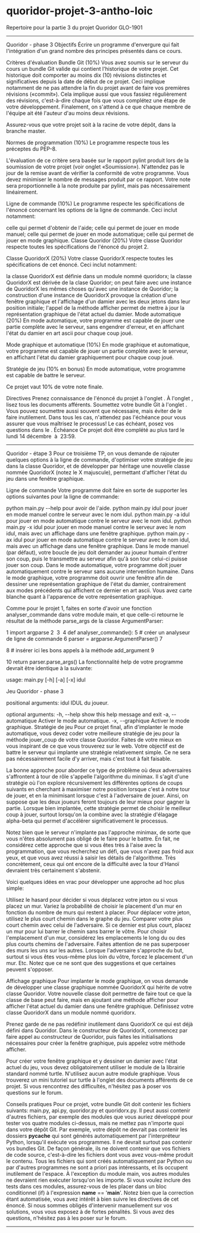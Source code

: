 # quoridor-projet-3-antho-loic
Repertoire pour la partie 3 du projet Quoridor GLO-1901

____________________________________________________________________________________________________________________________________
Quoridor - phase 3
Objectifs
Écrire un programme d'envergure qui fait l'intégration d'un grand nombre des principes présentés dans ce cours.

Critères d'évaluation
Bundle Git (10%)
Vous avez soumis sur le serveur du cours un bundle Git valide qui contient l'historique de votre projet. Cet historique doit comporter au moins dix (10) révisions distinctes et significatives depuis la date de début de ce projet. Ceci implique notamment de ne pas attendre la fin du projet avant de faire vos premières révisions («commit»). Cela implique aussi que vous fassiez régulièrement des révisions, c'est-à-dire chaque fois que vous complétez une étape de votre développement. Finalement, on s'attend à ce que chaque membre de l'équipe ait été l'auteur d'au moins deux révisions.

Assurez-vous que votre projet soit à la racine de votre dépôt, dans la branche master.

Normes de programmation (10%)
Le programme respecte tous les préceptes du PEP-8.

L'évaluation de ce critère sera basée sur le rapport pylint produit lors de la soumission de votre projet (voir onglet «Soumission»). N'attendez pas le jour de la remise avant de vérifier la conformité de votre programme. Vous devez minimiser le nombre de messages produit par ce rapport. Votre note sera proportionnelle à la note produite par pylint, mais pas nécessairement linéairement.

Ligne de commande (10%)
Le programme respecte les spécifications de l'énoncé concernant les options de la ligne de commande. Ceci inclut notamment:

celle qui permet d'obtenir de l'aide;
celle qui permet de jouer en mode manuel;
celle qui permet de jouer en mode automatique;
celle qui permet de jouer en mode graphique.
Classe Quoridor (20%)
Votre classe Quoridor respecte toutes les spécifications de l'énoncé du projet 2.

Classe QuoridorX (20%)
Votre classe QuoridorX respecte toutes les spécifications de cet énoncé. Ceci inclut notamment:

la classe QuoridorX est définie dans un module nommé quoridorx;
la classe QuoridorX est dérivée de la clase Quoridor;
on peut faire avec une instance de QuoridorX les mêmes choses qu'avec une instance de Quoridor;
la construction d'une instance de QuoridorX provoque la création d'une fenêtre graphique et l'affichage d'un damier avec les deux jetons dans leur position initiale;
l'appel de la méthode afficher permet de mettre à jour la représentation graphique de l'état actuel du damier.
Mode automatique (20%)
En mode automatique, votre programme est capable de jouer une partie complète avec le serveur, sans engendrer d'erreur, et en affichant l'état du damier en art ascii pour chaque coup joué.

Mode graphique et automatique (10%)
En mode graphique et automatique, votre programme est capable de jouer un partie complète avec le serveur, en affichant l'état du damier graphiquement pour chaque coup joué.

Stratégie de jeu (10% en bonus)
En mode automatique, votre programme est capable de battre le serveur.

Ce projet vaut 10% de votre note finale.

Directives
Prenez connaissance de l'énoncé du projet à l'onglet .
À l'onglet , lisez tous les documents afférents.
Soumettez votre bundle Git à l'onglet .
Vous pouvez soumettre aussi souvent que nécessaire, mais éviter de le faire inutilement.
Dans tous les cas, n'attendez pas l'échéance pour vous assurer que vous maîtrisez le processus!
Le cas échéant, posez vos questions dans le .
Échéance
Ce projet doit être complété au plus tard le lundi 14 décembre  à  23:59.
_____________________________________________________________________________________________________________________________
Quoridor - étape 3
Pour ce troisième TP, on vous demande de rajouter quelques options à la ligne de commande, d'optimiser votre stratégie de jeu dans la classe Quoridor, et de développer par héritage une nouvelle classe nommée QuoridorX (notez le X majuscule), permettant d'afficher l'état du jeu dans une fenêtre graphique.

Ligne de commande
Votre programme doit faire en sorte de supporter les options suivantes pour la ligne de commande:

python main.py --help pour avoir de l'aide.
python main.py idul pour jouer en mode manuel contre le serveur avec le nom idul.
python main.py -a idul pour jouer en mode automatique contre le serveur avec le nom idul.
python main.py -x idul pour jouer en mode manuel contre le serveur avec le nom idul, mais avec un affichage dans une fenêtre graphique.
python main.py -ax idul pour jouer en mode automatique contre le serveur avec le nom idul, mais avec un affichage dans une fenêtre graphique.
Dans le mode manuel (par défaut), votre boucle de jeu doit demander au joueur humain d'entrer son coup, puis le transmettre au serveur afin qu'à son tour celui-ci puisse jouer son coup. Dans le mode automatique, votre programme doit jouer automatiquement contre le serveur sans aucune intervention humaine. Dans le mode graphique, votre programme doit ouvrir une fenêtre afin de dessiner une représentation graphique de l'état du damier, contrairement aux modes précédents qui affichent ce dernier en art ascii. Vous avez carte blanche quant à l'apparence de votre représentation graphique.

Comme pour le projet 1, faites en sorte d'avoir une fonction analyser_commande dans votre module main, et que celle-ci retourne le résultat de la méthode parse_args de la classe ArgumentParser:

1
import argparse
2
​
3
​
4
def analyser_commande():
5
    # créer un analyseur de ligne de commande
6
    parser = argparse.ArgumentParser()
7
    
8
    # insérer ici les bons appels à la méthode add_argument
9
    
10
    return parser.parse_args()
La fonctionnalité help de votre programme devrait être identique à la suivante:

usage: main.py [-h] [-a] [-x] idul

Jeu Quoridor - phase 3

positional arguments:
  idul               IDUL du joueur.

optional arguments:
  -h, --help         show this help message and exit
  -a, --automatique  Activer le mode automatique.
  -x, --graphique    Activer le mode graphique.
Stratégie de jeu
Pour ce projet final, afin d'implanter le mode automatique, vous devez coder votre meilleure stratégie de jeu pour la méthode jouer_coup de votre classe Quoridor. Faites de votre mieux en vous inspirant de ce que vous trouverez sur le web. Votre objectif est de battre le serveur qui implante une stratégie relativement simple. Ce ne sera pas nécessairement facile d'y arriver, mais c'est tout à fait faisable.

La bonne approche pour aborder ce type de problème où deux adversaires s'affrontent à tour de rôle s'appelle l'algorithme du minimax. Il s'agit d'une stratégie où l'on explore récursivement les différentes options de coups suivants en cherchant à maximiser notre position lorsque c'est à notre tour de jouer, et en la minimisant lorsque c'est à l'adversaire de jouer. Ainsi, on suppose que les deux joueurs feront toujours de leur mieux pour gagner la partie. Lorsque bien implantée, cette stratégie permet de choisir le meilleur coup à jouer, surtout lorsqu'on la combine avec la stratégie d'élagage alpha-beta qui permet d'accélérer significativement le processus.

Notez bien que le serveur n'implante pas l'approche minimax, de sorte que vous n'êtes absolument pas obligé de le faire pour le battre. En fait, ne considérez cette approche que si vous êtes très à l'aise avec la programmation, que vous recherchez un défi, que vous n'avez pas froid aux yeux, et que vous avez réussi à saisir les détails de l'algorithme. Très concrètement, ceux qui ont encore de la difficulté avec la tour d'Hanoï devraient très certainement s'abstenir.

Voici quelques idées en vrac pour développer une approche ad hoc plus simple:

Utilisez le hasard pour décider si vous déplacez votre jeton ou si vous placez un mur.
Variez la probabilité de choisir le placement d'un mur en fonction du nombre de murs qui restent à placer.
Pour déplacer votre jeton, utilisez le plus court chemin dans le graphe du jeu.
Comparer votre plus court chemin avec celui de l'adversaire. Si ce dernier est plus court, placez un mur pour lui barrer le chemin sans barrer le vôtre.
Pour choisir l'emplacement d'un mur, considérez les emplacements le long du ou des plus courts chemins de l'adversaire. Faites attention de ne pas superposer des murs les uns sur les autres.
Lorsque l'adversaire s'approche du but, surtout si vous êtes vous-même plus loin du vôtre, forcez le placement d'un mur.
Etc.
Notez que ce ne sont que des suggestions et que certaines peuvent s'opposer.

Affichage graphique
Pour implanter le mode graphique, on vous demande de développer une classe graphique nommée QuoridorX qui hérite de votre classe Quoridor. Votre nouvelle classe doit permettre de faire tout ce que la classe de base peut faire, mais en ajoutant une méthode afficher pour afficher l'état actuel du damier dans une fenêtre graphique. Définissez votre classe QuoridorX dans un module nommé quoridorx.

Prenez garde de ne pas redéfinir inutilement dans QuoridorX ce qui est déjà défini dans Quoridor. Dans le constructeur de QuoridorX, commencez par faire appel au constructeur de Quoridor, puis faites les initialisations nécessaires pour créer la fenêtre graphique, puis appelez votre méthode afficher.

Pour créer votre fenêtre graphique et y dessiner un damier avec l'état actuel du jeu, vous devez obligatoirement utiliser le module de la librairie standard nommé turtle. N'utilisez aucun autre module graphique. Vous trouverez un mini tutoriel sur turtle à l'onglet des documents afférents de ce projet. Si vous rencontrez des difficultés, n'hésitez pas à poser vos questions sur le forum.

Conseils pratiques
Pour ce projet, votre bundle Git doit contenir les fichiers suivants: main.py, api.py, quoridor.py et quoridorx.py.
Il peut aussi contenir d'autres fichiers, par exemple des modules que vous auriez développé pour tester vos quatre modules ci-dessus, mais ne mettez pas n'importe quoi dans votre dépôt Git. Par exemple, votre dépôt ne devrait pas contenir les dossiers __pycache__ qui sont générés automatiquement par l'interpréteur Python, lorsqu'il exécute vos programmes. Il ne devrait surtout pas contenir vos bundles Git. De façon générale, ils ne doivent contenir que vos fichiers de code source, c'est-à-dire les fichiers dont vous avez vous-même produit le contenu. Tous les fichiers qui sont créés automatiquement par Python ou par d'autres programmes ne sont a priori pas intéressants, et ils occupent inutilement de l'espace.
À l'exception du module main, vos autres modules ne devraient rien exécuter lorsqu'on les importe. Si vous voulez inclure des tests dans ces modules, assurez-vous de les placer dans un bloc conditionnel (if) à l'expression __name__ == '__main__'.
Notez bien que la correction étant automatisée, vous avez intérêt à bien suivre les directives de cet énoncé. Si nous sommes obligés d'intervenir manuellement sur vos solutions, vous vous exposez à de fortes pénalités.
Si vous avez des questions, n'hésitez pas à les poser sur le forum.
_________________________________________________________________________________________

